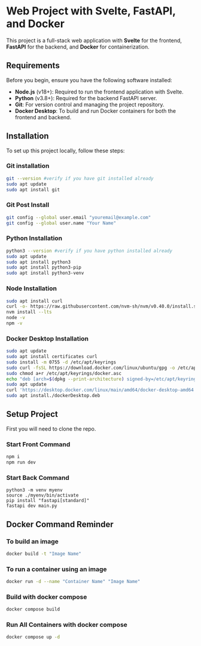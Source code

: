 # Web Project with Svelte, FastAPI, and Docker

This project is a full-stack web application with **Svelte** for the frontend, **FastAPI** for the backend, and **Docker** for containerization. 

## Requirements

Before you begin, ensure you have the following software installed:

- **Node.js** (v18+): Required to run the frontend application with Svelte.
- **Python** (v3.8+): Required for the backend FastAPI server.
- **Git**: For version control and managing the project repository.
- **Docker Desktop**: To build and run Docker containers for both the frontend and backend.

## Installation

To set up this project locally, follow these steps:

### Git installation

```bash
git --version #verify if you have git installed already
sudo apt update
sudo apt install git
```

### Git Post Install

```bash
git config --global user.email "youremail@example.com"
git config --global user.name "Your Name"
```

### Python Installation

```bash
python3 --version #verify if you have python installed already
sudo apt update
sudo apt install python3
sudo apt install python3-pip
sudo apt install python3-venv
```

### Node Installation

```bash
sudo apt install curl
curl -o- https://raw.githubusercontent.com/nvm-sh/nvm/v0.40.0/install.sh | bash
nvm install --lts
node -v
npm -v
```

### Docker Desktop Installation

```bash
sudo apt update
sudo apt install certificates curl
sudo install -m 0755 -d /etc/apt/keyrings
sudo curl -fsSL https://download.docker.com/linux/ubuntu/gpg -o /etc/apt/keyrings/docker.asc
sudo chmod a+r /etc/apt/keyrings/docker.asc
echo "deb [arch=$(dpkg --print-architecture) signed-by=/etc/apt/keyrings/docker.asc] https://download.docker.com/linux/ubuntu $(. /etc/os-release && echo "$VERSION_CODENAME") stable" | sudo tee /etc/apt/sources.list.d/docker.list > /dev/null
sudo apt update
curl 'https://desktop.docker.com/linux/main/amd64/docker-desktop-amd64.deb?utm_source=docker&utm_medium=webreferral&utm_campaign=docs-driven-download-linux-amd64' -o dockerDesktop.deb #If downloading the .deb via cli do not work go directly to the link with your browser
sudo apt install./dockerDesktop.deb
```

## Setup Project

First you will need to clone the repo.

### Start Front Command

```bash
npm i
npm run dev
```

### Start Back Command
```
python3 -m venv myenv
source ./myenv/bin/activate
pip install "fastapi[standard]"
fastapi dev main.py
```

## Docker Command Reminder

### To build an image

```bash
docker build -t "Image Name"
```

### To run a container using an image

```bash
docker run -d --name "Container Name" "Image Name"
```

### Build with docker compose

```bash
docker compose build
```

### Run All Containers with docker compose

```bash
docker compose up -d
```



